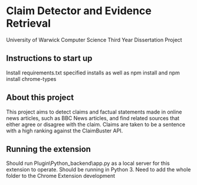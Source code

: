 # Claim Detector and Evidence Retrieval

University of Warwick Computer Science Third Year Dissertation Project

## Instructions to start up
Install requirements.txt specified installs as well as npm install and npm install chrome-types

## About this project
This project aims to detect claims and factual statements made in online news articles, such as BBC News articles, and find related sources that either agree or disagree with the claim. Claims are taken to be a sentence with a high ranking against the ClaimBuster API.

## Running the extension
Should run Plugin\Python_backend\app.py as a local server for this extension to operate. Should be running in Python 3.
Need to add the whole folder to the Chrome Extension development


